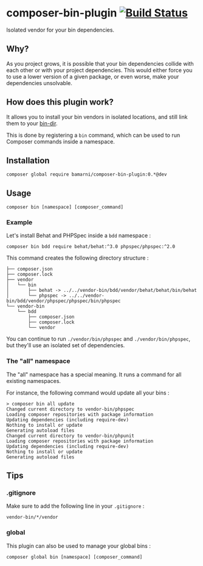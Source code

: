 # composer-bin-plugin [![Build Status](https://travis-ci.org/bamarni/composer-bin-plugin.svg?branch=master)](https://travis-ci.org/bamarni/composer-bin-plugin)

Isolated vendor for your bin dependencies.

## Why?

As you project grows, it is possible that your bin dependencies collide with each other
or with your project dependencies. This would either force you to use a lower version of
a given package, or even worse, make your dependencies unsolvable.

## How does this plugin work?

It allows you to install your bin vendors in isolated locations, and still link them
to your [bin-dir](https://getcomposer.org/doc/06-config.md#bin-dir).

This is done by registering a `bin` command, which can be used to run Composer commands inside a namespace.

## Installation

    composer global require bamarni/composer-bin-plugin:0.*@dev

## Usage

    composer bin [namespace] [composer_command]

### Example

Let's install Behat and PHPSpec inside a `bdd` namespace :

    composer bin bdd require behat/behat:^3.0 phpspec/phpspec:^2.0

This command creates the following directory structure :

    ├── composer.json
    ├── composer.lock
    ├── vendor
    │   └── bin
    │       ├── behat -> ../../vendor-bin/bdd/vendor/behat/behat/bin/behat
    │       └── phpspec -> ../../vendor-bin/bdd/vendor/phpspec/phpspec/bin/phpspec
    └── vendor-bin
        └── bdd
            ├── composer.json
            ├── composer.lock
            └── vendor


You can continue to run `./vendor/bin/phpspec` and `./vendor/bin/phpspec`,
but they'll use an isolated set of dependencies.

### The "all" namespace

The "all" namespace has a special meaning. It runs a command for
all existing namespaces.

For instance, the following command would update all your bins :

    > composer bin all update
    Changed current directory to vendor-bin/phpspec
    Loading composer repositories with package information
    Updating dependencies (including require-dev)
    Nothing to install or update
    Generating autoload files
    Changed current directory to vendor-bin/phpunit
    Loading composer repositories with package information
    Updating dependencies (including require-dev)
    Nothing to install or update
    Generating autoload files

## Tips

### .gitignore

Make sure to add the following line in your `.gitignore` :

    vendor-bin/*/vendor

### global

This plugin can also be used to manage your global bins :

    composer global bin [namespace] [composer_command]
